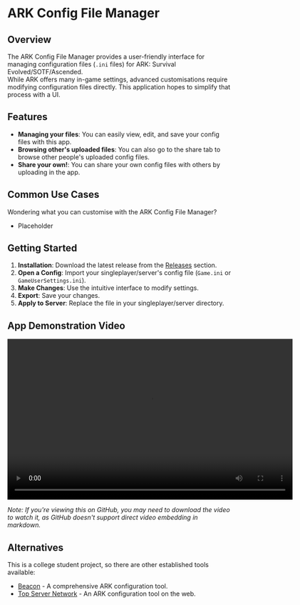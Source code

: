 # ARK Config File Manager

## Overview

The ARK Config File Manager provides a user-friendly interface for managing configuration files (`.ini` files) for ARK: Survival Evolved/SOTF/Ascended.  
While ARK offers many in-game settings, advanced customisations require modifying configuration files directly. This application hopes to simplify that process with a UI.

## Features

- **Managing your files**: You can easily view, edit, and save your config files with this app.
- **Browsing other's uploaded files**: You can also go to the share tab to browse other people's uploaded config files.
- **Share your own!**: You can share your own config files with others by uploading in the app.

## Common Use Cases

Wondering what you can customise with the ARK Config File Manager?

- Placeholder

## Getting Started

1. **Installation**: Download the latest release from the [Releases](https://github.com/Ryano2022/ATU-Year-4-Final-Year-Project/releases) section.
2. **Open a Config**: Import your singleplayer/server's config file (`Game.ini` or `GameUserSettings.ini`).
3. **Make Changes**: Use the intuitive interface to modify settings.
4. **Export**: Save your changes.
5. **Apply to Server**: Replace the file in your singleplayer/server directory.

## App Demonstration Video

<video width="640" height="360" controls>
   <source src="app_demo.mp4" type="video/mp4">
   Your browser does not support the video tag.
</video>

_Note: If you're viewing this on GitHub, you may need to download the video to watch it, as GitHub doesn't support direct video embedding in markdown._

## Alternatives

This is a college student project, so there are other established tools available:

- [Beacon](https://usebeacon.app/) - A comprehensive ARK configuration tool.
- [Top Server Network](https://topserver.network/ark-server-settings-generator/) - An ARK configuration tool on the web.
